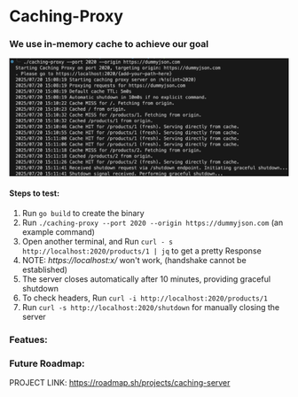 # Caching-Proxy

### We use in-memory cache to achieve our goal

![Terminal Output](assets/screenshots/terminalOutput.png)

#### Steps to test:

1. Run `go build` to create the binary
2. Run `./caching-proxy --port 2020 --origin https://dummyjson.com` (an example command)
3. Open another terminal, and Run `curl - s http://localhost:2020/products/1 | jq` to get a pretty Response
4. NOTE: _https://localhost:x/_ won't work, (handshake cannot be established)
5. The server closes automatically after 10 minutes, providing graceful shutdown
6. To check headers, Run `curl -i http://localhost:2020/products/1`
7. Run `curl -s http://localhost:2020/shutdown` for manually closing the server

### Featues:

### Future Roadmap:

PROJECT LINK: https://roadmap.sh/projects/caching-server
